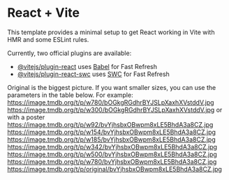 # React + Vite

This template provides a minimal setup to get React working in Vite with HMR and some ESLint rules.

Currently, two official plugins are available:

- [@vitejs/plugin-react](https://github.com/vitejs/vite-plugin-react/blob/main/packages/plugin-react/README.md) uses [Babel](https://babeljs.io/) for Fast Refresh
- [@vitejs/plugin-react-swc](https://github.com/vitejs/vite-plugin-react-swc) uses [SWC](https://swc.rs/) for Fast Refresh

Original is the biggest picture.
If you want smaller sizes, you can use the parameters in the table below.
For example:
https://image.tmdb.org/t/p/w780/bOGkgRGdhrBYJSLpXaxhXVstddV.jpg
https://image.tmdb.org/t/p/w300/bOGkgRGdhrBYJSLpXaxhXVstddV.jpg
or with a poster
https://image.tmdb.org/t/p/w92/bvYjhsbxOBwpm8xLE5BhdA3a8CZ.jpg
https://image.tmdb.org/t/p/w154/bvYjhsbxOBwpm8xLE5BhdA3a8CZ.jpg
https://image.tmdb.org/t/p/w185/bvYjhsbxOBwpm8xLE5BhdA3a8CZ.jpg
https://image.tmdb.org/t/p/w342/bvYjhsbxOBwpm8xLE5BhdA3a8CZ.jpg
https://image.tmdb.org/t/p/w500/bvYjhsbxOBwpm8xLE5BhdA3a8CZ.jpg
https://image.tmdb.org/t/p/w780/bvYjhsbxOBwpm8xLE5BhdA3a8CZ.jpg
https://image.tmdb.org/t/p/original/bvYjhsbxOBwpm8xLE5BhdA3a8CZ.jpg
